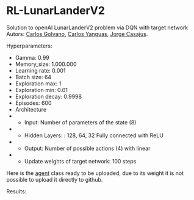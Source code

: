 # RL-LunarLanderV2
Solution to openAI LunarLanderV2 problem via DQN with target network
Autors: [Carlos Golvano](https://github.com/CarlosGolvano), [Carlos Yanguas](https://github.com/c-yanguas), [Jorge Casajus](https://github.com/jogecodes).

Hyperparameters:
 - Gamma: 0.99
 - Memory_size: 1.000.000
 - Learning rate: 0.001
 - Batch size: 64
 - Exploration max: 1
 - Exploration min: 0.01
 - Exploration decay: 0.9998
 - Episodes: 600
 - Architecture
 - - Input: Number of parameters of the state (8)
 - - Hidden Layers: : 128, 64, 32 Fully connected with ReLU
 - - Output: Number of possible actions (4) with linear
 - - Update weights of target network: 100 steps

Here is the [agent](https://drive.google.com/file/d/1piiHVW8Ja3MLZzxggQmD9maLHtJjZ_d1/view?usp=sharing) class ready to be uploaded, due to its weight it is not possible to upload it directly to github.

Results:


